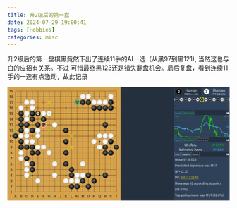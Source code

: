 ```yaml
---
title: 升2级后的第一盘
date: 2024-07-29 19:00:41
tags: [Hobbies]
categories: misc
---
```


升2级后的第一盘棋黑竟然下出了连续11手的AI一选（从黑97到黑121), 当然这也与白的应招有关系。不过 可惜最终黑123还是错失翻盘机会。局后复盘，看到连续11手的一选有点激动，故此记录

<!--more-->

![奔跑的Luc执黑 vs 年年有鱼执白(210手黑中盘负)](/images/game/game.gif)

